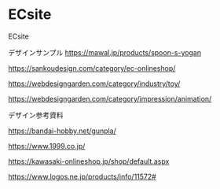 # ECsite
ECsite


デザインサンプル
https://mawal.jp/products/spoon-s-yogan

https://sankoudesign.com/category/ec-onlineshop/

https://webdesigngarden.com/category/industry/toy/

https://webdesigngarden.com/category/impression/animation/



デザイン参考資料

https://bandai-hobby.net/gunpla/

https://www.1999.co.jp/

https://kawasaki-onlineshop.jp/shop/default.aspx

https://www.logos.ne.jp/products/info/11572#

